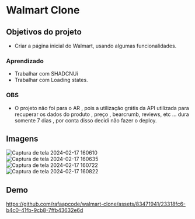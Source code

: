 # Walmart Clone

## Objetivos do projeto
- Criar a página inicial do Walmart, usando algumas funcionalidades.

### Aprendizado
- Trabalhar com SHADCNUi
- Trabalhar com Loading states.

### OBS
- O projeto não foi para o AR , pois a utilização grátis da API utilizada para recuperar os dados do produto , preço , bearcrumb, reviews, etc ... dura somente 7 dias , por conta disso decidi não fazer o deploy.

## Imagens

![Captura de tela 2024-02-17 160610](https://github.com/rafaapcode/walmart-clone/assets/83471941/faf1e31c-d538-4974-90da-8afc04ca2870)
![Captura de tela 2024-02-17 160635](https://github.com/rafaapcode/walmart-clone/assets/83471941/0e4d211c-6d6e-4616-a045-12675ad53362)
![Captura de tela 2024-02-17 160722](https://github.com/rafaapcode/walmart-clone/assets/83471941/a4aeccb9-b989-4624-944f-642d88b8383e)
![Captura de tela 2024-02-17 160822](https://github.com/rafaapcode/walmart-clone/assets/83471941/bb478090-538b-4b9f-b35e-9e20635f0f35)

## Demo


https://github.com/rafaapcode/walmart-clone/assets/83471941/23318fc6-b4c0-41fb-9cb8-7ffb43632e6d


